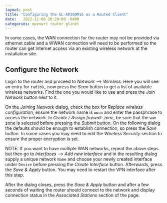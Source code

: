 ```yaml
---
layout: post
title: "Configuring the GL-AR300M16 as a Routed Client"
date:   2022-11-08 20:20:00 -0400
categories: openwrt router glinet
---
```


In some cases, the WAN connection for the router may not be provided via ethernet cable and a WWAN connection will need to be performed so the router can get Internet access via an existing wireless network at the installation site.

## Configure the Network

Login to the router and proceed to *Network* --> *Wireless*. Here you will see an entry for `radio0,` now press the *Scan* button to get a list of available wireless networks. Find the one you would like to use and press the *Join Network* button next to it.

On the *Joining Network* dialog, check the box for *Replace wireless configuration*, ensure the network name is `wwan` and enter the passphrase to access the network. In *Create / Assign firewall-zone*, be sure that the `wan` zone is selected before pressing the *Submit* button. On the following dialog the defaults should be enough to establish connection, so press the *Save* button. In some cases you may need to edit the *Wireless Security* section to ensure the proper encryption is set.  

NOTE: If you want to have multiple WAN networks, repeat the above steps but then go to *Interfaces* --> *Add new interface* and in the resulting dialog supply a unique network `Name` and choose your newly created interface under `Device` before pressing the *Create Interface* button. Afterwards, press the *Save & Apply* button. You may need to restart the VPN interface after this step.  

After the dialog closes, press the *Save & Apply* button and after a few seconds of waiting the router should connect to the network and display connection status in the *Associated Stations* section of the page.